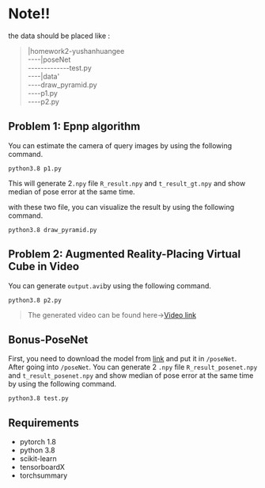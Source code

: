 
# Note!!
the data should be placed like :
>|homework2-yushanhuangee<br />
> ----|poseNet<br />
> -------------test.py<br />
> ----|data'<br />
> ----draw_pyramid.py<br />
> ----p1.py<br />
> ----p2.py<br />


## Problem 1:  Epnp algorithm

  You can estimate the camera of query images by using the following command.

    python3.8 p1.py
   
   This will generate 2`.npy` file `R_result.npy` and `t_result_gt.npy` and show median of pose error at the same time.
   
   with these two file, you can visualize the result by using the following command.   

    python3.8 draw_pyramid.py
      
## Problem 2: Augmented Reality-Placing Virtual Cube in Video
  You can generate `output.avi`by using the following command.

    python3.8 p2.py
>The generated video can be found here->[Video link](https://drive.google.com/file/d/12ferurXodU5z7ZJJUmxsF8EL6TqccFlO/view?usp=sharing) 
    
## Bonus-PoseNet
First, you need to download the model from [link](https://drive.google.com/file/d/1H2H-bC_KYScJEqDMLYmwDKUul9dQ65I_/view?usp=sharing) and put it in `/poseNet`.<br />
After going into `/poseNet`. You can generate 2 `.npy` file `R_result_posenet.npy` and `t_result_posenet.npy` and show median of pose error at the same time by using the following command. 
    
    python3.8 test.py
## Requirements
- pytorch 1.8
- python 3.8
- scikit-learn
- tensorboardX
- torchsummary

